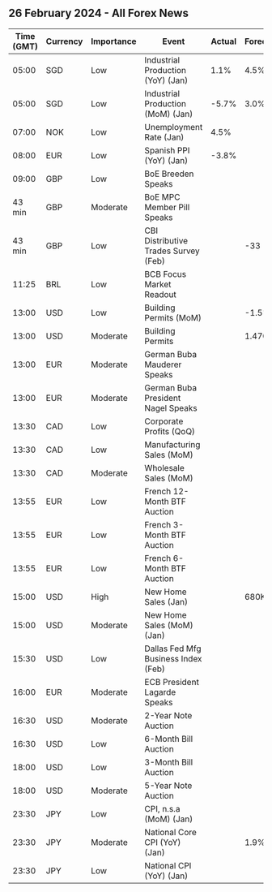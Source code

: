 ## 26 February 2024 - All Forex News

| Time (GMT) | Currency | Importance | Event | Actual | Forecast | Previous |
|------|----------|------------|-------|--------|----------|----------|
| 05:00 | SGD | Low | Industrial Production (YoY) (Jan) | 1.1% | 4.5% | -2.4% |
| 05:00 | SGD | Low | Industrial Production (MoM) (Jan) | -5.7% | 3.0% | -1.3% |
| 07:00 | NOK | Low | Unemployment Rate (Jan) | 4.5% |  | 3.5% |
| 08:00 | EUR | Low | Spanish PPI (YoY) (Jan) | -3.8% |  | -6.3% |
| 09:00 | GBP | Low | BoE Breeden Speaks |  |  |  |
| 43 min | GBP | Moderate | BoE MPC Member Pill Speaks |  |  |  |
| 43 min | GBP | Low | CBI Distributive Trades Survey (Feb) |  | -33 | -50 |
| 11:25 | BRL | Low | BCB Focus Market Readout |  |  |  |
| 13:00 | USD | Low | Building Permits (MoM) |  | -1.5% | 1.8% |
| 13:00 | USD | Moderate | Building Permits |  | 1.470M | 1.493M |
| 13:00 | EUR | Moderate | German Buba Mauderer Speaks |  |  |  |
| 13:00 | EUR | Moderate | German Buba President Nagel Speaks |  |  |  |
| 13:30 | CAD | Low | Corporate Profits (QoQ) |  |  | 4.7% |
| 13:30 | CAD | Low | Manufacturing Sales (MoM) |  |  | -0.7% |
| 13:30 | CAD | Moderate | Wholesale Sales (MoM) |  |  | 0.3% |
| 13:55 | EUR | Low | French 12-Month BTF Auction |  |  | 3.477% |
| 13:55 | EUR | Low | French 3-Month BTF Auction |  |  | 3.838% |
| 13:55 | EUR | Low | French 6-Month BTF Auction |  |  | 3.746% |
| 15:00 | USD | High | New Home Sales (Jan) |  | 680K | 664K |
| 15:00 | USD | Moderate | New Home Sales (MoM) (Jan) |  |  | 8.0% |
| 15:30 | USD | Low | Dallas Fed Mfg Business Index (Feb) |  |  | -27.4 |
| 16:00 | EUR | Moderate | ECB President Lagarde Speaks |  |  |  |
| 16:30 | USD | Moderate | 2-Year Note Auction |  |  | 4.365% |
| 16:30 | USD | Low | 6-Month Bill Auction |  |  | 5.100% |
| 18:00 | USD | Low | 3-Month Bill Auction |  |  | 5.230% |
| 18:00 | USD | Moderate | 5-Year Note Auction |  |  | 4.055% |
| 23:30 | JPY | Low | CPI, n.s.a (MoM) (Jan) |  |  | -0.1% |
| 23:30 | JPY | Moderate | National Core CPI (YoY) (Jan) |  | 1.9% | 2.3% |
| 23:30 | JPY | Low | National CPI (YoY) (Jan) |  |  | 2.6% |
